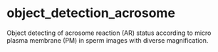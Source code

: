 # object_detection_acrosome
Object detecting of acrosome reaction (AR) status according to micro plasma membrane (PM) in sperm images with diverse magnification.
